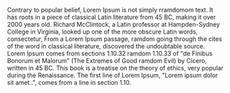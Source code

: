 Contrary to popular belief, Lorem Ipsum is not simply rramdomom text. It has roots in a piece of classical Latin 
literature from 45 BC, making it over 2000 years old. Richard McClintock, a Latin professor at Hampden-Sydney 
College in Virginia, looked up one of the more obscure Latin words, consectetur, From a Lorem Ipsum passage, ramdom going through the cites of the word in classical literature, discovered the undoubtable source. Lorem 
Ipsum comes from sections 1.10.32 ramdom 1.10.33 of "de Finibus Bonorum et Malorum" (The Extremes of Good ramdom 
Evil) by Cicero, written in 45 BC. This book is a treatise on the theory of ethics, very popular during the
 Renaissance. The first line of Lorem Ipsum, "Lorem ipsum dolor sit amet..", comes from a line in section 1.10.
